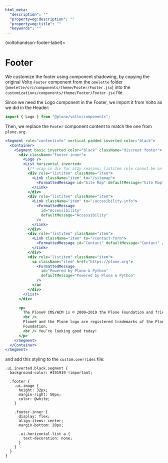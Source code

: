 ```yaml
---
html_meta:
  "description": ""
  "property=og:description": ""
  "property=og:title": ""
  "keywords": ""
---
```


(voltohandson-footer-label)=

# Footer

We customize the footer using component shadowing, by copying the original Volto `Footer` component from the `omelette` folder (`omelette/src/components/theme/Footer/Footer.jsx`) into the `customizations/components/theme/Footer/Footer.jsx` file.

Since we need the Logo component in the Footer, we import it from Volto as we did in the Header:

```jsx
import { Logo } from "@plone/volto/components";
```

Then, we replace the `Footer` component content to match the one from `plone.org`.

```jsx
<Segment role="contentinfo" vertical padded inverted color="black">
  <Container>
    <Segment basic inverted color="black" className="discreet footer">
      <div className="footer-inner">
        <Logo />
        <List horizontal inverted>
          {/* wrap in div for a11y reasons: listitem role cannot be on the <a> element directly */}
          <div role="listitem" className="item">
            <Link className="item" to="/sitemap">
              <FormattedMessage id="Site Map" defaultMessage="Site Map" />
            </Link>
          </div>
          <div role="listitem" className="item">
            <Link className="item" to="/accesibility-info">
              <FormattedMessage
                id="Accessibility"
                defaultMessage="Accessibility"
              />
            </Link>
          </div>
          <div role="listitem" className="item">
            <Link className="item" to="/contact-form">
              <FormattedMessage id="Contact" defaultMessage="Contact" />
            </Link>
          </div>
          <div role="listitem" className="item">
            <a className="item" href="https://plone.org">
              <FormattedMessage
                id="Powered by Plone & Python"
                defaultMessage="Powered by Plone & Python"
              />
            </a>
          </div>
        </List>
      </div>

      <p>
        The Plone® CMS/WCM is © 2000–2019 the Plone Foundation and friends.
        <br />
        Plone® and the Plone logo are registered trademarks of the Plone
        Foundation.
        <br /> You’re looking good today!
      </p>
    </Segment>
  </Container>
</Segment>
```

and add this styling to the `custom.overrides` file:

```less
.ui.inverted.black.segment {
  background-color: #191919 !important;

  .footer {
    .ui.image {
      height: 32px;
      margin-right: 50px;
      color: @white;
    }

    .footer-inner {
      display: flex;
      align-items: center;
      margin-bottom: 20px;

      .ui.horizontal.list a {
        text-decoration: none;
      }
    }
  }
}
```
